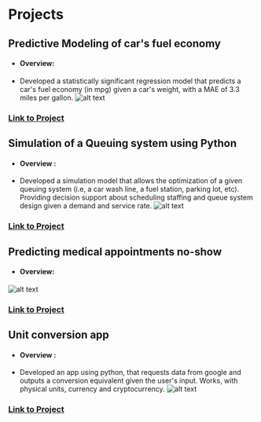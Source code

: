 # Projects
## Predictive Modeling of car's fuel economy
- #### Overview: 
- Developed a statistically significant regression model that predicts a car's fuel economy (in mpg) given a car's weight, with a MAE of 3.3 miles per gallon.
![alt text](image.jpg)
### [Link to Project](https://github.com/miguelrizzog96/Regression_Predictive_Model)
## Simulation of a Queuing system using Python
- #### Overview : 
- Developed a simulation model that allows the optimization of a given queuing system (i.e, a car wash line, a fuel station, parking lot, etc). Providing decision support about scheduling staffing and queue system design given a demand and service rate.
![alt text](https://user-images.githubusercontent.com/69512046/94444662-8c808880-0174-11eb-8706-e05c9b4b7eed.JPG)
### [Link to Project](https://github.com/miguelrizzog96/Queue_Simulation_Python)
## Predicting medical appointments no-show
- #### Overview: 
![alt text](image.jpg)
### [Link to Project](https://github.com/miguelrizzog96/Appointment_NoShow_classifier)
## Unit conversion app
- #### Overview : 
- Developed an app using python, that requests data from google and outputs a conversion equivalent given the user's input. Works, with physical units, currency and cryptocurrency.
![alt text](https://user-images.githubusercontent.com/69512046/99093977-94bc4800-25a9-11eb-84ab-df4a47409014.JPG)
### [Link to Project](https://github.com/miguelrizzog96/Unit_Converter)
